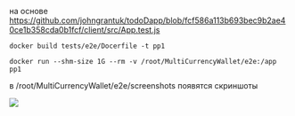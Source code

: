 на основе https://github.com/johngrantuk/todoDapp/blob/fcf586a113b693bec9b2ae40ce1b358cda0b1fcf/client/src/App.test.js
```
docker build tests/e2e/Docerfile -t pp1

docker run --shm-size 1G --rm -v /root/MultiCurrencyWallet/e2e:/app pp1
```

в  /root/MultiCurrencyWallet/e2e/screenshots появятся скриншоты 

![](https://screenshots.wpmix.net/ApplicationFrameHost_xoaEin8fasAlps7hRpXEmcXQmPOTAPbY.png)
